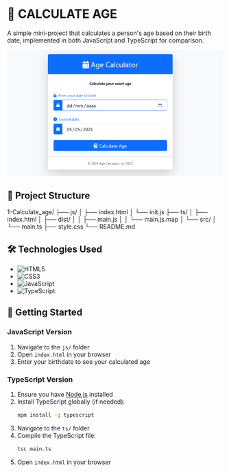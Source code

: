 # 🧮 CALCULATE AGE

A simple mini-project that calculates a person's age based on their birth date, implemented in both JavaScript and TypeScript for comparison.

![Demo Screenshot](./demo.png)

## 📁 Project Structure
1-Calculate_age/
├── js/
│ ├── index.html
│ └── init.js
├── ts/
│ ├── index.html
│ ├── dist/
│ │ ├── main.js
│ │ └── main.js.map
│ └── src/
│ └── main.ts
├── style.css
└── README.md


## 🛠 Technologies Used

- ![HTML5](https://img.shields.io/badge/-HTML5-E34F26?logo=html5&logoColor=white)
- ![CSS3](https://img.shields.io/badge/-CSS3-1572B6?logo=css3&logoColor=white)
- ![JavaScript](https://img.shields.io/badge/-JavaScript-F7DF1E?logo=javascript&logoColor=black)
- ![TypeScript](https://img.shields.io/badge/-TypeScript-3178C6?logo=typescript&logoColor=white)

## 🚀 Getting Started

### JavaScript Version
1. Navigate to the `js/` folder
2. Open `index.html` in your browser
3. Enter your birthdate to see your calculated age

### TypeScript Version
1. Ensure you have [Node.js](https://nodejs.org/) installed
2. Install TypeScript globally (if needed):
   ```bash
   npm install -g typescript
   ```
3. Navigate to the `ts/` folder
4. Compile the TypeScript file:
   ```bash
   tsc main.ts
   ```
5. Open `index.html` in your browser
